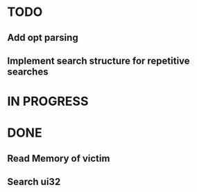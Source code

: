 # TODO
## Add opt parsing
## Implement search structure for repetitive searches

# IN PROGRESS

# DONE
## Read Memory of victim
## Search ui32